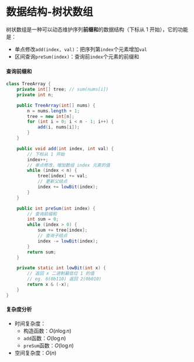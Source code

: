 # 数据结构-树状数组


<!--more-->

树状数组是一种可以动态维护序列**前缀和**的数据结构（下标从 1 开始），它的功能是：

- 单点修改`add(index, val)`：把序列第`index`个元素增加`val`
- 区间查询`preSum(index)`：查询前`index`个元素的前缀和

#### 查询前缀和

```java
class TreeArray {
    private int[] tree; // sum(nums[i])
    private int n;

    public TreeArray(int[] nums) {
        n = nums.length + 1;
        tree = new int[n];
        for (int i = 0; i < n - 1; i++) {
            add(i, nums[i]);
        }
    }

    public void add(int index, int val) {
        // 下标从 1 开始
        index++;
        // 单点修改，增加数组 index 元素的值
        while (index < n) {
            tree[index] += val;
            // 更新父结点
            index += lowBit(index);
        }
    }

    public int preSum(int index) {
        // 查询前缀和
        int sum = 0;
        while (index > 0) {
            sum += tree[index];
            // 查询子结点
            index -= lowBit(index);
        }
        return sum;
    }

    private static int lowBit(int x) {
        // 返回 x 二进制最低位 1 的值
        // eg. 6(0b110) 返回 2(0b010)
        return x & (-x);
    }
}
```

#### 复杂度分析

- 时间复杂度：
    - 构造函数：$O(n \log n)$
    - `add`函数：$O(\log n)$
    - `preSum`函数：$O(\log n)$
- 空间复杂度：$O(n)$

